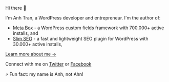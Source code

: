 Hi there 👋

I'm Anh Tran, a WordPress developer and entrepreneur. I'm the author of:

- [Meta Box](https://metabox.io) - a WordPress custom fields framework with 700.000+ active installs, and
- [Slim SEO](https://wpslimseo.com) - a fast and lightweight SEO plugin for WordPress with 30.000+ active installs,

[Learn more about me →](https://deluxeblogtips.com)

Connect with me on [Twitter](https://twitter.com/rilwis) or [Facebook](https://facebook.com/rilwis)

⚡ Fun fact: my name is Anh, not Ahn!
